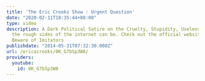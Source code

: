 ```yaml
---
title: 'The Eric Crooks Show : Urgent Question'
date: "2020-02-11T18:35:44+08:00"
type: video
description: A Dark Political Satire on the Cruelty, Stupidity, Uselessness and unhelpful
  the rough sides of the internet can be. Check out the official website on officialericcrooks.com
  Beware of Imitators
publishdate: "2014-05-31T07:32:30.000Z"
url: /ericacrooks/0K_G7bSp3W8/
providers:
  youtube:
    id: 0K_G7bSp3W8
---
```

